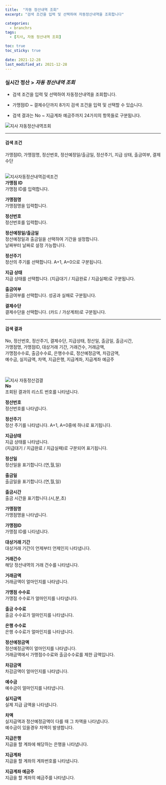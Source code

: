 ```yaml
---
title:  "자동 정산내역 조회"
excerpt: "검색 조건을 입력 및 선택하여 자동정산내역을 조회합니다"

categories:
  - branchrs
tags:
  - [지사, 자동 정산내역 조회]

toc: true
toc_sticky: true
 
date: 2021-12-28
last_modified_at: 2021-12-28
---
```

### 실시간 정산 > *자동 정산내역 조회*
- 검색 조건을 입력 및 선택하여 자동정산내역을 조회합니다.

- 가맹점ID ~ 결제수단까지 8가지 검색 조건을 입력 및 선택할 수 있습니다.

- 검색 결과는 No ~ 지급계좌 예금주까지 24가지의 항목들로 구분됩니다.

![지사 자동정산내역조회](https://user-images.githubusercontent.com/95394003/147536023-fb3f7d73-2af1-4293-a127-219243a8b653.jpeg)
<br>

---

#### 검색 조건
가맹점ID, 가맹점명, 정산번호, 정산예정일/출금일, 정산주기, 지급 상태, 출금여부, 결제수단<br>
<br>

![지사자동정산내역검색조건](https://user-images.githubusercontent.com/95394003/147534571-65bc0c91-e1ae-4ade-9243-43167e46a88c.jpeg)<br>
**가맹점 ID**<br>
가맹점 ID를 입력합니다.

**가맹점명**<br>
가맹점명을 입력합니다.

**정산번호**<br>
정산번호를 입력합니다.

**정산예정일/출금일**<br>
정산예정일과 출금일을 선택하여 기간을 설정합니다.<br>날짜부터 날짜로 설정 가능합니다.

**정산주기**<br>
정산의 주기를 선택합니다. A+1, A+0으로 구분됩니다.

**지급 상태**<br>
지급 상태를 선택합니다. (지급대기 / 지급완료 / 지급실패)로 구분됩니다.

**출금여부**<br>
출금여부를 선택합니다. 성공과 실패로 구분됩니다.

**결제수단**<br>
결제수단을 선택합니다. (카드 / 가상계좌)로 구분됩니다.
<br>

---

#### 검색 결과
No, 정산번호, 정산주기, 결제수단, 지급상태, 정산일, 출금일, 출금시간,<br>가맹점명, 가맹점ID, 대상거래 기간, 거래건수, 거래금액,<br>가맹점수수료, 출금수수료, 은행수수료, 정산예정금액, 차감금액,<br> 예수금, 실지급액, 차액, 지급은행, 지급계좌, 지급계좌 예금주<br>
<br>
<br>

![지사 자동정산검결](https://user-images.githubusercontent.com/95394003/147535506-a59a963f-9751-4343-9453-c2ce7c795282.jpeg)<br>
**No**<br>
조회된 결과의 리스트 번호를 나타냅니다.

**정산번호**<br>
정산번호를 나타냅니다.

**정산주기**<br>
정산 주기를 나타냅니다. A+1, A+0중에 하나로 표기됩니다.

**지급상태**<br>
지급 상태를 나타냅니다.<br>(지급대기 / 지급완료 / 지급실패)로 구분되어 표기됩니다.

**정산일**<br>
정산일을 표기합니다.(연,월,일)

**출금일**<br>
출금일을 표기합니다.(연,월,일)

**출금시간**<br>
출금 시간을 표기합니다.(시,분,초)

**가맹점명**<br>
가맹점명을 나타냅니다.

**가맹점ID**<br>
가맹점 ID를 나타냅니다.

**대상거래 기간**<br>
대상거래 기간이 언제부터 언제인지 나타냅니다.

**거래건수**<br>
해당 정산내역의 거래 건수를 나타냅니다.

**거래금액**<br>
거래금액이 얼마인지를 나타냅니다.

**가맹점 수수료**<br>
가맹점 수수료가 얼마인지를 나타냅니다.

**출금 수수료**<br>
출금 수수료가 얼마인지를 나타냅니다.

**은행 수수료**<br>
은행 수수료가 얼마인지를 나타냅니다.

**정산예정금액**<br>
정산예정금액이 얼마인지를 나타냅니다.<br>
거래금액에서 가맹점수수료와 출금수수료를 제한 금액입니다.

**차감금액**<br>
차감금액이 얼마인지를 나타냅니다.

**예수금**<br>
예수금이 얼마인지를 나타냅니다.

**실지급액**<br>
실제 지급 금액을 나타냅니다.

**차액**<br>
실지급액과 정산예정금액이 다를 때 그 차액을 나타냅니다.<br>
예수금이 있을경우 차액이 발생합니다.

**지급은행**<br>
지급을 할 계좌에 해당하는 은행을 나타냅니다.

**지급계좌**<br>
지급을 할 계좌의 계좌번호를 나타냅니다.

**지급계좌 예금주**<br>
지급을 할 계좌의 예금주를 나타냅니다.